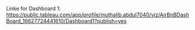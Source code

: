 Linke for Dashboard 1: https://public.tableau.com/app/profile/muthalib.abdul7040/viz/AirBnBDashBoard_16627724441610/Dashboard1?publish=yes
